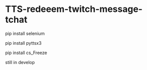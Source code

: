 # TTS-redeeem-twitch-message-tchat

pip install selenium

pip install pyttsx3

pip install cs_Freeze

still in develop
